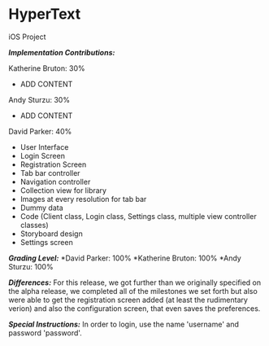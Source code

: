 # HyperText
iOS Project

**_Implementation Contributions:_**

Katherine Bruton: 30%
* ADD CONTENT

Andy Sturzu: 30%
* ADD CONTENT

David Parker: 40%
* User Interface
* Login Screen
* Registration Screen
* Tab bar controller
* Navigation controller
* Collection view for library
* Images at every resolution for tab bar
* Dummy data
* Code (Client class, Login class, Settings class, multiple view controller classes)
* Storyboard design
* Settings screen

**_Grading Level:_**
*David Parker: 100%
*Katherine Bruton: 100%
*Andy Sturzu: 100%

**_Differences:_**
For this release, we got further than we originally specified on the alpha release, we completed all of the milestones we set forth but also
were able to get the registration screen added (at least the rudimentary verion) and also the configuration screen, that even saves the preferences.


**_Special Instructions:_**
In order to login, use the name 'username' and password 'password'.
